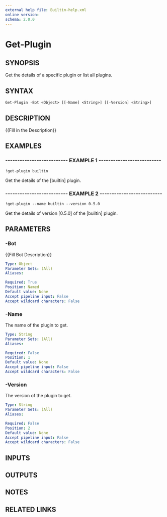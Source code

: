 ```yaml
---
external help file: Builtin-help.xml
online version: 
schema: 2.0.0
---
```


# Get-Plugin

## SYNOPSIS
Get the details of a specific plugin or list all plugins.

## SYNTAX

```
Get-Plugin -Bot <Object> [[-Name] <String>] [[-Version] <String>]
```

## DESCRIPTION
{{Fill in the Description}}

## EXAMPLES

### -------------------------- EXAMPLE 1 --------------------------
```
!get-plugin builtin
```

Get the details of the \[builtin\] plugin.

### -------------------------- EXAMPLE 2 --------------------------
```
!get-plugin --name builtin --version 0.5.0
```

Get the details of version \[0.5.0\] of the \[builtin\] plugin.

## PARAMETERS

### -Bot
{{Fill Bot Description}}

```yaml
Type: Object
Parameter Sets: (All)
Aliases: 

Required: True
Position: Named
Default value: None
Accept pipeline input: False
Accept wildcard characters: False
```

### -Name
The name of the plugin to get.

```yaml
Type: String
Parameter Sets: (All)
Aliases: 

Required: False
Position: 1
Default value: None
Accept pipeline input: False
Accept wildcard characters: False
```

### -Version
The version of the plugin to get.

```yaml
Type: String
Parameter Sets: (All)
Aliases: 

Required: False
Position: 2
Default value: None
Accept pipeline input: False
Accept wildcard characters: False
```

## INPUTS

## OUTPUTS

## NOTES

## RELATED LINKS

